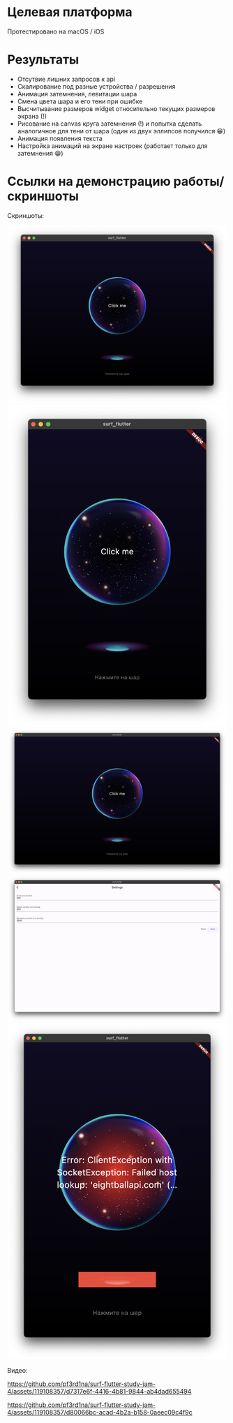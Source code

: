 # Целевая платформа

Протестировано на macOS / iOS

# Результаты

- Отсутвие лишних запросов к api
- Скалирование под разные устройства / разрешения
- Анимация затемнения, левитации шара
- Смена цвета шара и его тени при ошибке
- Высчитывание размеров widget относительно текущих размеров экрана (!)
- Рисование на canvas круга затемнения (!) и попытка сделать аналогичное для тени от шара (один из двух эллипсов получился 😁)
- Анимация появления текста
- Настройка анимаций на экране настроек (работает только для затемнения 😁)


# Ссылки на демонстрацию работы/скриншоты

Скриншоты:

![Alt text](<../assets/Screenshot 2023-07-26 at 10.29.27.png>)
![Alt text](<../assets/Screenshot 2023-07-26 at 10.29.38.png>)
![Alt text](<../assets/Screenshot 2023-07-26 at 10.29.47.png>)
![Alt text](<../assets/Screenshot 2023-07-26 at 10.29.58.png>)
![Alt text](<../assets/Screenshot 2023-07-26 at 10.30.24.png>)

Видео:

https://github.com/pf3rd1na/surf-flutter-study-jam-4/assets/119108357/d7317e6f-4416-4b81-9844-ab4dad655494

https://github.com/pf3rd1na/surf-flutter-study-jam-4/assets/119108357/d80066bc-acad-4b2a-b158-0aeec09c4f9c

